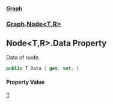 #### [Graph](./index.md 'index')
### [Graph](./Graph.md 'Graph').[Node&lt;T,R&gt;](./Graph-Node-T_R-.md 'Graph.Node&lt;T,R&gt;')
## Node&lt;T,R&gt;.Data Property
Data of node.  
```csharp
public T Data { get; set; }
```
#### Property Value
[T](./Graph-Node-T_R-.md#Graph-Node-T_R--T 'Graph.Node&lt;T,R&gt;.T')  
